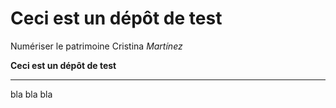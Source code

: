 # Ceci est un dépôt de test
Numériser le patrimoine
Cristina _Martínez_

**Ceci est un dépôt de test**

---

bla bla bla

